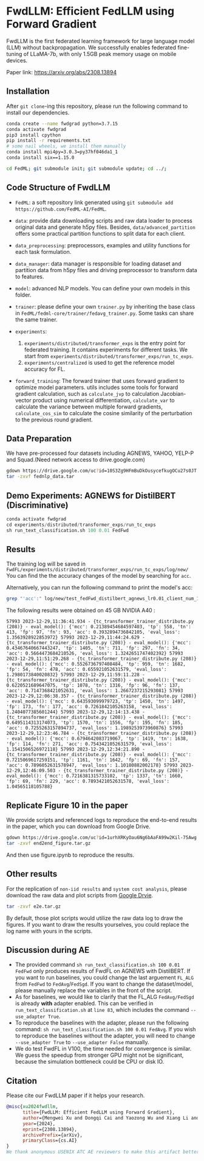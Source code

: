 # FwdLLM: Efficient FedLLM using Forward Gradient

FwdLLM is the first federated learning framework for large language model (LLM) without backpropagation.
We successfully enables federated fine-tuning of LLaMA-7b, with only 1.5GB peak memory usage on mobile devices.

Paper link: https://arxiv.org/abs/2308.13894

<!-- ## TODO:
- [ ] 如果环境不好装的话，提供docker
- [ ] future work: 补充llama的实验代码 -->

## Installation
<!-- http://doc.fedml.ai/#/installation -->
After `git clone`-ing this repository, please run the following command to install our dependencies.

```bash
conda create --name fwdgrad python=3.7.15
conda activate fwdgrad
pip3 install cpython
pip install -r requirements.txt
# some nail wheels, we install them manually
conda install mpi4py=3.0.3=py37hf046da1_1
conda install six==1.15.0

cd FedML; git submodule init; git submodule update; cd ../; 
```

## Code Structure of FwdLLM

- `FedML`: a soft repository link generated using `git submodule add https://github.com/FedML-AI/FedML`.

- `data`: provide data downloading scripts and raw data loader to process original data and generate h5py files. Besides, `data/advanced_partition` offers some practical partition functions to split data for each client.

- `data_preprocessing`: preprocessors, examples and utility functions for each task formulation.

- `data_manager`: data manager is responsible for loading dataset and partition data from h5py files and driving preprocessor to transform data to features.

- `model`: advanced NLP models. You can define your own models in this folder.

- `trainer`: please define your own `trainer.py` by inheriting the base class in `FedML/fedml-core/trainer/fedavg_trainer.py`.
Some tasks can share the same trainer.

- `experiments`: 
    1. `experiments/distributed/transformer_exps` is the entry point for federated training. It contains experiments for different tasks. We start from `experiments/distributed/transformer_exps/run_tc_exps`.
    2. `experiments/centralized` is used to get the reference model accuracy for FL. 

- `forward_training`: The forward trainer that uses forward gradient to optimize model parameters. utils includes some tools for forward gradient calculation, such as `calculate_jvp` to calculation Jacobian-vector product using numerical differentiation, `calculate_var` to calculate the variance between multiple forward gradients, `calculate_cos_sim` to calculate the cosine similarity of the perturbation to the previous round gradient.

## Data Preparation
We have pre-processed four datasets including AGNEWS, YAHOO, YELP-P and Squad.(Need network access to drive.google.com)
```bash
gdown https://drive.google.com/uc?id=10S3Zg9HFmBuDkOusycefkugOCu27s0JT
tar -zxvf fednlp_data.tar
```

## Demo Experiments: AGNEWS for DistilBERT (Discriminative)
<!-- ## 前向梯度实验，模型: DistilBERT, 数据集: AGNEWS。 -->
```python
conda activate fwdgrad
cd experiments/distributed/transformer_exps/run_tc_exps
sh run_text_classification.sh 100 0.01 FedFwd
```

## Results
The training log will be saved in `FwdFL/experiments/distributed/transformer_exps/run_tc_exps/log/new/`
You can find the the accuracy changes of the model by searching for `acc`.

Alternatively, you can run the following command to print the model's acc:
```bash
grep "'acc':" log/new/test_fedFwd_distilbert_agnews_lr0.01_client_num_100_numerical.log
```
The following results were obtained on 45 GB NVIDIA A40 :

`57993 2023-12-29,11:36:41.934 - {tc_transformer_trainer_distribute.py (208)} - eval_model(): {'mcc': 0.21389454684597403, 'tp': 558, 'tn': 413, 'fp': 97, 'fn': 93, 'acc': 0.3932894736842105, 'eval_loss': 1.3563928922853972}
57993 2023-12-29,11:44:24.629 - {tc_transformer_trainer_distribute.py (208)} - eval_model(): {'mcc': 0.43467640667443247, 'tp': 1405, 'tn': 711, 'fp': 297, 'fn': 34, 'acc': 0.5664473684210526, 'eval_loss': 1.3242651747402392}
57993 2023-12-29,11:51:29.268 - {tc_transformer_trainer_distribute.py (208)} - eval_model(): {'mcc': 0.5526736797408484, 'tp': 959, 'tn': 1682, 'fp': 54, 'fn': 478, 'acc': 0.655921052631579, 'eval_loss': 1.2980173840020832}
57993 2023-12-29,11:59:11.228 - {tc_transformer_trainer_distribute.py (208)} - eval_model(): {'mcc': 0.6220521689647075, 'tp': 1078, 'tn': 1316, 'fp': 96, 'fn': 137, 'acc': 0.7147368421052631, 'eval_loss': 1.2667237215293081}
57993 2023-12-29,12:06:38.357 - {tc_transformer_trainer_distribute.py (208)} - eval_model(): {'mcc': 0.643593099979723, 'tp': 1450, 'tn': 1497, 'fp': 173, 'fn': 177, 'acc': 0.7261842105263158, 'eval_loss': 1.2404077385601244}
57993 2023-12-29,12:14:13.438 - {tc_transformer_trainer_distribute.py (208)} - eval_model(): {'mcc': 0.6495114313174073, 'tp': 1570, 'tn': 1556, 'fp': 195, 'fn': 185, 'acc': 0.7255263157894737, 'eval_loss': 1.1989253973960876}
57993 2023-12-29,12:23:46.784 - {tc_transformer_trainer_distribute.py (208)} - eval_model(): {'mcc': 0.6794642083719067, 'tp': 1419, 'tn': 1638, 'fp': 114, 'fn': 271, 'acc': 0.7543421052631579, 'eval_loss': 1.1541506526972118}
57993 2023-12-29,12:34:21.890 - {tc_transformer_trainer_distribute.py (208)} - eval_model(): {'mcc': 0.7215069617259151, 'tp': 1161, 'tn': 1642, 'fp': 69, 'fn': 157, 'acc': 0.7896052631578947, 'eval_loss': 1.10180882002178}
57993 2023-12-29,12:46:09.503 - {tc_transformer_trainer_distribute.py (208)} - eval_model(): {'mcc': 0.7216381315733102, 'tp': 1337, 'tn': 1660, 'fp': 69, 'fn': 229, 'acc': 0.7893421052631578, 'eval_loss': 1.04565118105788}`

## Replicate Figure 10 in the paper
We provide scripts and referenced logs to reproduce the end-to-end results in the paper, which you can download from Google Drive.
```bash
gdown https://drive.google.com/uc?id=1urhXRKyOau6Ng6bAaFA99w2Kil-75Awg
tar -zxvf end2end_figure.tar.gz
```
And then use figure.ipynb to reproduce the results.

## Other results
For the replication of `non-iid results` and `system cost analysis`, please download the raw data and plot scripts from [Google Drvie](https://drive.google.com/file/d/1P8DCQ3pge3W68_crHINTP5JnnJz2AFf5/view?usp=sharing).

```bash
tar -zxvf e2e.tar.gz
```

By default, those plot scripts would utilize the raw data log to draw the figures. If you want to draw the results yourselves, you could replace the log name with yours in the scripts.

## Discussion during AE
- The provided command `sh run_text_classification.sh 100 0.01 FedFwd` only produces results of FwdFL on AGNEWS with DistilBERT. If you want to run baselines, you could change the last arguement `FL_ALG` from `FedFwd` to `FedAvg`/`FedSgd`. If you want to change the dataset/model, please manually replace the variables in the front of the  script.  
- As for baselines, we would like to clarify that the FL_ALG `FedAvg/FedSgd` is already **with** adapter enabled. This can be verified in `run_text_classification.sh` at `line 83`, which includes the command `--use_adapter True`. 
- To reproduce the baselines with the adapter, please run the following command: `sh run_text_classification.sh 100 0.01 FedAvg`. If you wish to reproduce the baselines without the adapter, you will need to change `--use_adapter True` to `--use_adapter False` manually.
- We do test FwdFL in V100, the time needed for convergence is similar. We guess the speedup from stronger GPU might not be significant, because the simulation bottleneck could be CPU or disk IO.

## Citation
Please cite our FwdLLM paper if it helps your research.
```bib
@misc{xu2024fwdllm,
      title={FwdLLM: Efficient FedLLM using Forward Gradient}, 
      author={Mengwei Xu and Dongqi Cai and Yaozong Wu and Xiang Li and Shangguang Wang},
      year={2024},
      eprint={2308.13894},
      archivePrefix={arXiv},
      primaryClass={cs.AI}
}
We thank anonymous USENIX ATC AE reviewers to make this artifact better.
```
